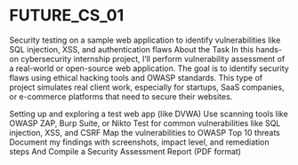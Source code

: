 # FUTURE_CS_01
Security testing on a sample web application to identify  vulnerabilities like SQL injection, XSS, and authentication flaws
About the Task
In this hands-on cybersecurity internship project, I’ll perform vulnerability assessment of a real-world or open-source web application. The goal is to identify security flaws using ethical hacking tools and OWASP standards. This type of project simulates real client work, especially for startups, SaaS companies, or e-commerce platforms that need to secure their websites.

Setting up and exploring a test web app (like DVWA)
Use scanning tools like OWASP ZAP, Burp Suite, or Nikto
Test for common vulnerabilities like SQL injection, XSS, and CSRF
Map the vulnerabilities to OWASP Top 10 threats
Document my findings with screenshots, impact level, and remediation steps
And Compile a Security Assessment Report (PDF format)
